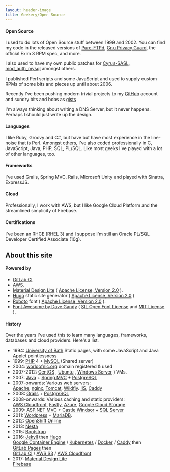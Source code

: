 ```yaml
---
layout: header-image
title: Geekery/Open Source
---
```



#### Open Source

I used to do lots of Open Source stuff between 1999 and 2002\. You can find my code in the released versions of [Pure-FTPd](http://www.pureftpd.org/project/pure-ftpd), [Gnu Privacy Guard](http://www.gnupg.org/), the official Exim 3 RPM spec, and more.

I also used to have my own public patches for [Cyrus-SASL](http://cyrusimap.web.cmu.edu/mediawiki/index.php/Cyrus_SASL), [mod_auth_mysql](http://modauthmysql.sourceforge.net/) amongst others.

I published Perl scripts and some JavaScript and used to supply custom RPMs of some bits and pieces up until about 2006.

Recently I've been pushing modern trivial projects to my [GitHub](https://github.com/nicdoye) account and sundry bits and bobs as [gists](https://gist.github.com/nicdoye)

I'm always thinking about writing a DNS Server, but it never happens. Perhaps I should just write up the design. 

#### Languages

I like Ruby, Groovy and C#, but have but have most experience in the line-noise that is Perl.
Amongst others, I've also coded professionally in C, JavaScript, Java, PHP, SQL, PL/SQL. 
Like most geeks I've played with a lot of other languages, too.

#### Frameworks

I've used Grails, Spring MVC, Rails, Microsoft Unity and played with Sinatra, ExpressJS.

#### Cloud

Professionally, I work with AWS, but I like Google Cloud Platform and the streamlined simplicity of Firebase.

#### Certifications

I've been an RHCE (RHEL 3) and I suppose I'm still an Oracle PL/SQL Developer Certified Associate (10g).

## About this site

#### Powered by

* [GitLab CI](https://about.gitlab.com/gitlab-ci/) <i class='fa fa-gitlab' aria-hidden="true"></i>
* [AWS](https://aws.amazon.com). <i class='fa fa-amazon' aria-hidden="true"></i>
* [Material Design Lite](https://getmdl.io) ( [Apache License, Version 2.0](https://www.apache.org/licenses/LICENSE-2.0.html) ). <i class="fa fa-google" aria-hidden="true"></i>
* [Hugo](https://gohugo.io/) static site generator ( [Apache License, Version 2.0](https://www.apache.org/licenses/LICENSE-2.0.html) )
* [Roboto](https://www.google.com/fonts/specimen/Roboto) font ( [Apache License, Version 2.0](https://www.apache.org/licenses/LICENSE-2.0.html) ). <i class='fa fa-google' aria-hidden="true"></i>
* [Font Awesome by Dave Gandy](http://fontawesome.io/)
( [SIL Open Font License](http://scripts.sil.org/OFL) and [MIT License](https://opensource.org/licenses/mit-license.html) ).  <i class='fa fa-fa' aria-hidden="true"></i>


#### History

Over the years I've used this to learn many languages, frameworks, databases and cloud providers. Here's a list.

*   1994: [University of Bath](http://www.bath.ac.uk/) Static pages, with some JavaScript and Java Applet pointlessness
*   1999: [PHP](http://php.net/) 4 + [MySQL](http://www.mysql.com/) (Shared server)
*   2004: [worldofnic.org](http://worldofnic.org) domain registered & used
*   2007-2012: [CentOS](http://www.centos.org) , [Ubuntu](http://www.ubuntu.com/server) , [Windows Server](http://www.microsoft.com/servers/) ) VMs.
*   2007: [Java](http://www.oracle.com/technetwork/java/index.html) + [Spring MVC](http://www.springsource.org/spring-framework) + [PostgreSQL](http://www.postgresql.org/)
*   2007-onwards: Various web servers:<br/>
    [Apache](https://httpd.apache.org/),
    [nginx](http://nginx.org/),
    [Tomcat](https://tomcat.apache.org/),
    [Wildfly](http://wildfly.org/).
    [IIS](https://www.iis.net/),
    [Caddy](https://caddyserver.com/)
*   2008: [Grails](http://grails.org) + [PostgreSQL](http://www.postgresql.org/)
*   2008-onwards: Various caching and static providers:<br/>
[AWS Cloudfront](http://aws.amazon.com/cloudfront/),
    [Fastly](http://www.fastly.com),
    [Azure](https://azure.microsoft.com/en-gb/services/cdn/),
    [Google Cloud Storage](https://cloud.google.com/storage/)
*   2009: [ASP.NET MVC](http://www.asp.net/mvc) + [Castle Windsor](http://www.castleproject.org) + [SQL Server](http://www.microsoft.com/en-us/sqlserver/default.aspx)
*   2011: [Wordpress](http://wordpress.org/) + [MariaDB](https://mariadb.org/).
*   2012: [OpenShift Online](https://www.openshift.com/)
*   2013: [Nesta](http://nestacms.com)
*   2015: [Bootstrap](https://getbootstrap.com/)
*   2016: [Jekyll](https://jekyllrb.com) then
    [Hugo](https://gohugo.io/)<br/>
    [Google Container Engine](https://cloud.google.com/container-engine/) / [Kubernetes](http://kubernetes.io) / [Docker](https://www.docker.com/) / [Caddy](https://caddyserver.com/) then<br/>
    [GitLab Pages](https://gitlab.com/) then<br/>
    [GitLab CI](https://about.gitlab.com/gitlab-ci/) /
    [AWS S3](https://aws.amazon.com/s3/) /
    [AWS Cloudfront](https://aws.amazon.com/cloudfront/)
*   2017: [Material Design Lite](https://getmdl.io)<br/>
    [Firebase](https://firebase.google.com)
